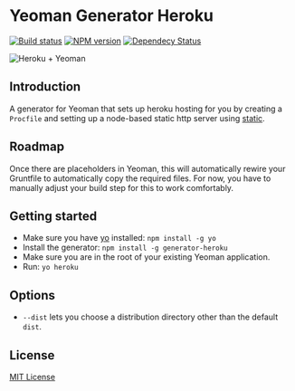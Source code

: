 # Yeoman Generator Heroku
[![Build status](http://img.shields.io/travis/passy/generator-heroku/master.svg?style=flat
)](https://travis-ci.org/passy/generator-heroku)
[![NPM version](http://img.shields.io/npm/v/generator-heroku.svg?style=flat)](http://badge.fury.io/js/generator-heroku)
[![Dependecy Status](http://img.shields.io/gemnasium/passy/generator-heroku.svg?style=flat)](https://gemnasium.com/passy/generator-heroku)

![Heroku + Yeoman](http://i.imgur.com/tnAKm1f.png)

## Introduction

A generator for Yeoman that sets up heroku hosting for you by creating a
`Procfile` and setting up a node-based static http server using
[static](https://github.com/hongymagic/statik).

## Roadmap

Once there are placeholders in Yeoman, this will automatically rewire your
Gruntfile to automatically copy the required files. For now, you have to
manually adjust your build step for this to work comfortably.

## Getting started
- Make sure you have [yo](https://github.com/yeoman/yo) installed:
    `npm install -g yo`
- Install the generator: `npm install -g generator-heroku`
- Make sure you are in the root of your existing Yeoman application.
- Run: `yo heroku`

## Options

- `--dist` lets you choose a distribution directory other than the default `dist`.

## License
[MIT License](http://en.wikipedia.org/wiki/MIT_License)
